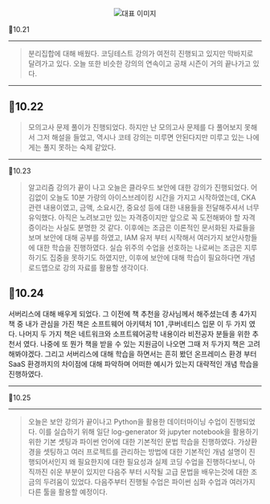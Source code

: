 <p align="center">
  <img src="https://img1.daumcdn.net/thumb/R1280x0/?scode=mtistory2&fname=https%3A%2F%2Fblog.kakaocdn.net%2Fdn%2FcBRf8s%2FbtsJpLquWMc%2FKbzCf52xTzFQSGzWgRv4Kk%2Fimg.png" alt="대표 이미지" />
</p>

📆10.21

---

> 분리집합에 대해 배웠다. 코딩테스트 강의가 여전히 진행되고 있지만 막바지로 달려가고 있다. 오늘 또한 비슷한 강의의 연속이고 공채 시즌이 거의 끝나가고 있다.

---

📆10.22
---
> 모의고사 문제 풀이가 진행되었다. 하지만 난 모의고사 문제를 다 풀어보지 못해서 그저 해설을 들었고, 역시나 코테 강의는 미루면 안된다지만 미루고 있는 나에게는 풀지 못하는 숙제 같았다.

---

📆10.23
> 알고리즘 강의가 끝이 나고 오늘은 클라우드 보안에 대한 강의가 진행되었다. 어김없이 오늘도 10분 가량의 아이스브레이킹 시간을 가지고 시작하였는데, CKA 관련 내용이였고, 금액, 소요시간, 중요성 등에 대한 내용들을 전달해주셔서 너무 유익했다. 아직은 노려보고만 있는 자격증이지만 앞으로 꼭 도전해봐야 할 자격증이라는 사실도 분명한 것 같다. 이후에는 조금은 이론적인 문서화된 자료들을 보며 보안에 대해 공부를 하였고, IAM 유저 부터 시작해서 여러가지 보안사항들에 대한 학습을 진행하였다. 실습 위주의 수업을 선호하는 나로써는 조금은 지루하기도 집중을 못하기도 하였지만, 이후에 보안에 대해 학습이 필요하다면 개념 로드맵으로 강의 자료를 활용할 생각이다.


📆10.24
---
서버리스에 대해 배우게 되었다. 그 이전에 책 추천을 강사님께서 해주셨는데 총 4가지 책 중 내가 관심을 가진 책은 소프트웨어 아키텍처 101 ,쿠버네티스 입문 이 두 가지 였다. 나머지 두 가지 책은 네트워크와 소프트웨어공학 내용이라 비전공자 분들을 위한 추천서 였다. 나중에 또 뭔가 책을 받을 수 있는 지원금이 나오면 그때 저 두가지 책은 고려해봐야겠다. 그리고 서버리스에 대해 학습을 하면서는 흔히 봤던 온프레미스 환경 부터 SaaS 환경까지의 차이점에 대해 파악하며 어떠한 예시가 있는지 대략적인 개념 학습을 진행하였다.

---

📆10.25

---
> 오늘은 보안 강의가 끝이나고 Python을 활용한 데이터마이닝 수업이 진행되었다. 이를 실습하기 위해 일단 log-generator 와 jupyter notebook을 활용하기 위한 기본 셋팅과 파이썬 언어에 대한 기본적인 문법 학습을 진행하였다. 가상환경을 셋팅하고 여러 프로젝트를 관리하는 방법에 대한 기본적인 개념 설명이 진행되어서인지 왜 필요한지에 대한 필요성과 실제 코딩 수업을 진행하다보니, 아직까진 쉬운 부분이 있지만 다음주 부터 시작될 고급 문법을 배우는것에 대한 조금의 두려움이 있었다. 다음주부터 진행될 수업은 파이썬 심화 수업과 여러가지 다른 툴을 활용할 예정이다.





